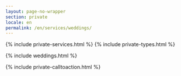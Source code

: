 ```yaml
---
layout: page-no-wrapper
section: private
locale: en
permalink: /en/services/weddings/
---
```


<div class="wrapper">
  {% include private-services.html %}
  {% include private-types.html %}
</div>

{% include weddings.html %}

<div class="wrapper wrapper-left">
  {% include private-calltoaction.html %}
</div>
